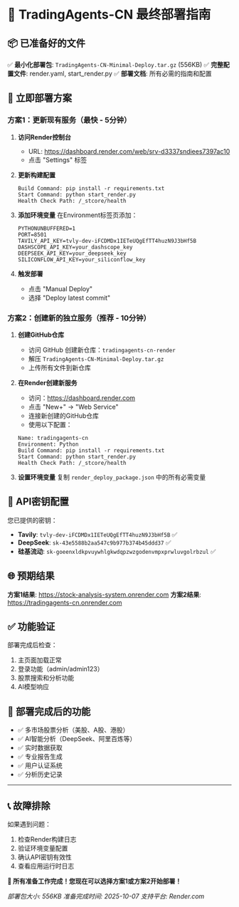 # 🎯 TradingAgents-CN 最终部署指南

## 📦 已准备好的文件

✅ **最小化部署包**: `TradingAgents-CN-Minimal-Deploy.tar.gz` (556KB)
✅ **完整配置文件**: render.yaml, start_render.py
✅ **部署文档**: 所有必需的指南和配置

## 🚀 立即部署方案

### 方案1：更新现有服务（最快 - 5分钟）

1. **访问Render控制台**
   - URL: https://dashboard.render.com/web/srv-d3337sndiees7397ac10
   - 点击 "Settings" 标签

2. **更新构建配置**
   ```
   Build Command: pip install -r requirements.txt
   Start Command: python start_render.py
   Health Check Path: /_stcore/health
   ```

3. **添加环境变量**
   在Environment标签页添加：
   ```
   PYTHONUNBUFFERED=1
   PORT=8501
   TAVILY_API_KEY=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
   DASHSCOPE_API_KEY=your_dashscope_key
   DEEPSEEK_API_KEY=your_deepseek_key
   SILICONFLOW_API_KEY=your_siliconflow_key
   ```

4. **触发部署**
   - 点击 "Manual Deploy"
   - 选择 "Deploy latest commit"

### 方案2：创建新的独立服务（推荐 - 10分钟）

1. **创建GitHub仓库**
   - 访问 GitHub 创建新仓库：`tradingagents-cn-render`
   - 解压 `TradingAgents-CN-Minimal-Deploy.tar.gz`
   - 上传所有文件到新仓库

2. **在Render创建新服务**
   - 访问：https://dashboard.render.com
   - 点击 "New+" → "Web Service"
   - 连接新创建的GitHub仓库
   - 使用以下配置：
   ```
   Name: tradingagents-cn
   Environment: Python
   Build Command: pip install -r requirements.txt
   Start Command: python start_render.py
   Health Check Path: /_stcore/health
   ```

3. **设置环境变量**
   复制 `render_deploy_package.json` 中的所有必需变量

## 🔑 API密钥配置

您已提供的密钥：
- **Tavily**: `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` ✅
- **DeepSeek**: `sk-43e5588b2aa547c9b977b374b45ddd37` ✅
- **硅基流动**: `sk-goeenxldkpvuywhlgkwdqpzwzgodenvmpxprwluvgolrbzul` ✅

## 🌐 预期结果

**方案1结果**: https://stock-analysis-system.onrender.com
**方案2结果**: https://tradingagents-cn.onrender.com

## ✅ 功能验证

部署完成后检查：
1. 主页面加载正常
2. 登录功能（admin/admin123）
3. 股票搜索和分析功能
4. AI模型响应

## 🎉 部署完成后的功能

- ✅ 多市场股票分析（美股、A股、港股）
- ✅ AI智能分析（DeepSeek、阿里百炼等）
- ✅ 实时数据获取
- ✅ 专业报告生成
- ✅ 用户认证系统
- ✅ 分析历史记录

---

## 📞 故障排除

如果遇到问题：
1. 检查Render构建日志
2. 验证环境变量配置
3. 确认API密钥有效性
4. 查看应用运行时日志

**🎯 所有准备工作完成！您现在可以选择方案1或方案2开始部署！**

*部署包大小: 556KB*
*准备完成时间: 2025-10-07*
*支持平台: Render.com*